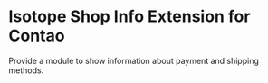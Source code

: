 Isotope Shop Info Extension for Contao
======================================

Provide a module to show information about payment and shipping methods.
